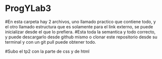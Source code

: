 ﻿# ProgYLab3
#En esta carpeta hay 2 archivos, uno llamado practico que contiene todo, y el otro llamado estructura que es solamente para el link externo, se puede inicializar desde el que lo prefiera.
#Esta toda la semantica y todo correcto, y puede descargarlo desde github mismo o clonar este repositorio desde su terminal y con un git pull puede obtener todo.
 
#Subo el tp2 con la parte de css y de html
